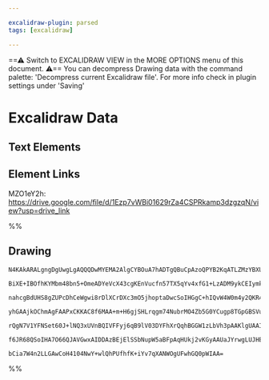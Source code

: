 ```yaml
---

excalidraw-plugin: parsed
tags: [excalidraw]

---
```

==⚠  Switch to EXCALIDRAW VIEW in the MORE OPTIONS menu of this document. ⚠== You can decompress Drawing data with the command palette: 'Decompress current Excalidraw file'. For more info check in plugin settings under 'Saving'



# Excalidraw Data

## Text Elements
## Element Links
MZO1eY2h: https://drive.google.com/file/d/1Ezp7vWBi01629rZa4CSPRkamp3dzgzqN/view?usp=drive_link

%%
## Drawing
```compressed-json
N4KAkARALgngDgUwgLgAQQQDwMYEMA2AlgCYBOuA7hADTgQBuCpAzoQPYB2KqATLZMzYBXUtiRoIACyhQ4zZAHoFAc0JRJQgEYA6bGwC2CgF7N6hbEcK4OCtptbErHALRY8RMpWdx8Q1TdIEfARcZgRmBShcZQUebQBGeISaOiCEfQQOKGZuAG1wMFAwYogSbggAWQAtAHl4hABNHkkU4shYRHL0zQRiYlxNYNaSzG5nAA4eABZtKamAdgBWHnGA

BiXE+IBOfhKYMbm48bn5+OmeADYeVcX43cgKEnVucfn57TX5qYv4xfG1+LzADM9ykCEIymk3HiQMWM1W4yBqwWUx4Zx4QPmoOsyiGaFWoOYUFIbAA1ggAMJsfBsUjlADE9SZSFBmlw2FJyhJQg4xCpNLpEmJ1mYcFwgSyw0gADNCPh8ABlWB49CCDxSiBEknkgDqTxaaD4BQExLJCCVMBVmupZVB3MhHHCOTQd2NEDYYuwan2LtWBLdXOEcAAksR

nahcgBdUHS8gZUPcDhCeWgwi8rDlXCrDXc3mO5jhoptaDwcSoIHGgC+hIQvW4W0m4y2QKR41BjBY7C4aAWi3bTFYnAAcpwxNwpoitvMeIsLiC3YRmAARNJQOtoaUEMKs4S8gCiwQyWXDUdBQjg/TXxGhS3G8Qu3znZzbbqIHFJ5WksnkSjIhEY2jKGwbC4ggugGAosrBAoxAKPEe5GHA8z0DqABChCrPePBbKQVS4FMFIKgACgASqSuD6HAQLEEY

yhGAAjkOChmAgFAAPxCKKAC8f6MAA+m+H6gjSHLrqgm74NubrMO4Zb5G0YCugp8TGpGBSVuA0Z0LgcBwEquBrtwRbQJI6RlhARCQlAwwMIQrGoeynK5ny1K0gy0oeZ5NnYCIEpQMGa76Eq2qUq5groIyCDMt5vmZP5gUORygY8i5ArlMKHCiuKcUxaQfkBekABicqKsq5lqraBQQD5eVxQVQWmrq+rcEaJQ1flgXBWaFpWhV167NVsVZPVJHCA6T

rQgN7V1YFNSet60J+lNQ3xUVnBQIVFFyj6qB9lV03DYFhXrQqhBGGW1zLbVh3pAAKlgUAAIKWd26DBNK1lXR16T6aQT15WwFCmbg15oEmKb7St9V7ryj0A0DISg+g4oklQX0zekcOo7dpblM5NkySS8oABovFMWwJC2WwrAis5bIsOxVYT1L4A03CLPMFPxGsSLXECVzxOTA1GMB+hGW69AEEIZarNoc7IqsFzqejN36KNKX5uGED4wNXIkKd50t

f6JR68QSoIHA7O66QJAVGwxAIDDAzBEjElSSbNupW5aBFpAqHUkj2vKGyAAUaJYrwgLUJHEey4sACUGokQgyjJuKePB7gYdItHGIErwOeoHHifK5D11QF15JzVAXbhuD+ADbGFEIMn6Y2xwyji8WmTO2JxLS6C2BEJbaD9wgoIcM33Bj6CwhQG+ZZj6XJR2AAVgg2DZAqk9wHbDtO4MYlu+PVXsjXjC3cB+BdyUHTlWkm9dhqPlEgYOOdGDyYN6+

bCia7W4n2LLGAwCoH4104NwY+wlQhPUfhfK+iYv7qXANWOgUFwhGQ0pWIAA=
```
%%